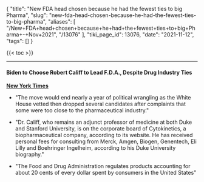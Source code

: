 {
    "title": "New FDA head chosen because he had the fewest ties to big Pharma",
    "slug": "new-fda-head-chosen-because-he-had-the-fewest-ties-to-big-pharma",
    "aliases": [
        "/New+FDA+head+chosen+because+he+had+the+fewest+ties+to+big+Pharma+-+Nov+2021",
        "/13076"
    ],
    "tiki_page_id": 13076,
    "date": "2021-11-12",
    "tags": []
}


{{< toc >}} 

---

#### Biden to Choose Robert Califf to Lead F.D.A., Despite Drug Industry Ties

 **[New York Times](https://www.nytimes.com/2021/11/12/us/politics/robert-califf-fda.html)** 

* "The move would end nearly a year of political wrangling as the White House vetted then dropped several candidates after complaints that some were too close to the pharmaceutical industry."

* "Dr. Califf, who remains an adjunct professor of medicine at both Duke and Stanford University, is on the corporate board of Cytokinetics, a biopharmaceutical company, according to its website. He has received personal fees for consulting from Merck, Amgen, Biogen, Genentech, Eli Lilly and Boehringer Ingelheim, according to his Duke University biography."

* "The Food and Drug Administration regulates products accounting for about 20 cents of every dollar spent by consumers in the United States"